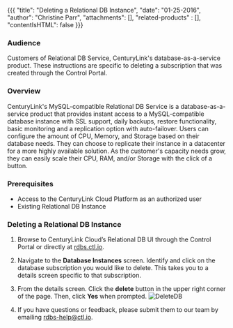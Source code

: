{{{
  "title": "Deleting a Relational DB Instance",
  "date": "01-25-2016",
  "author": "Christine Parr",
  "attachments": [],
  "related-products" : [],
  "contentIsHTML": false
}}}

### Audience
Customers of Relational DB Service, CenturyLink's database-as-a-service product. These instructions are specific to deleting a subscription that was created through the Control Portal.

### Overview
CenturyLink's MySQL-compatible Relational DB Service is a database-as-a-service product that provides instant access to a MySQL-compatible database instance with SSL support, daily backups, restore functionality, basic monitoring and a replication option with auto-failover. Users can configure the amount of CPU, Memory, and Storage based on their database needs. They can choose to replicate their instance in a datacenter for a more highly available solution. As the customer's capacity needs grow, they can easily scale their CPU, RAM, and/or Storage with the click of a button.

### Prerequisites
* Access to the CenturyLink Cloud Platform as an authorized user
* Existing Relational DB Instance

### Deleting a Relational DB Instance
1. Browse to CenturyLink Cloud’s Relational DB UI through the Control Portal or directly at [rdbs.ctl.io](https://rdbs.ctl.io).

2. Navigate to the **Database Instances** screen. Identify and click on the database subscription you would like to delete. This takes you to a details screen specific to that subscription.

3. From the details screen. Click the **delete** button in the upper right corner of the page. Then, click **Yes** when prompted.
   ![DeleteDB](../images/rdbs-delete-db.png)

4. If you have questions or feedback, please submit them to our team by emailing <a href="mailto:rdbs-help@ctl.io">rdbs-help@ctl.io</a>.

